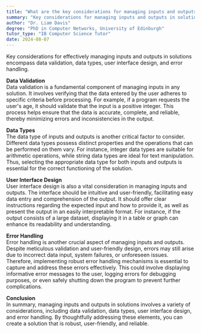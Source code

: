 ```yaml
---
title: "What are the key considerations for managing inputs and outputs in solutions?"
summary: "Key considerations for managing inputs and outputs in solutions include data validation, data type, user interface design, and error handling."
author: "Dr. Liam Davis"
degree: "PhD in Computer Networks, University of Edinburgh"
tutor_type: "IB Computer Science Tutor"
date: 2024-08-07
---
```


Key considerations for effectively managing inputs and outputs in solutions encompass data validation, data types, user interface design, and error handling.

**Data Validation**  
Data validation is a fundamental component of managing inputs in any solution. It involves verifying that the data entered by the user adheres to specific criteria before processing. For example, if a program requests the user's age, it should validate that the input is a positive integer. This process helps ensure that the data is accurate, complete, and reliable, thereby minimizing errors and inconsistencies in the output.

**Data Types**  
The data type of inputs and outputs is another critical factor to consider. Different data types possess distinct properties and the operations that can be performed on them vary. For instance, integer data types are suitable for arithmetic operations, while string data types are ideal for text manipulation. Thus, selecting the appropriate data type for both inputs and outputs is essential for the correct functioning of the solution.

**User Interface Design**  
User interface design is also a vital consideration in managing inputs and outputs. The interface should be intuitive and user-friendly, facilitating easy data entry and comprehension of the output. It should offer clear instructions regarding the expected input and how to provide it, as well as present the output in an easily interpretable format. For instance, if the output consists of a large dataset, displaying it in a table or graph can enhance its readability and understanding.

**Error Handling**  
Error handling is another crucial aspect of managing inputs and outputs. Despite meticulous validation and user-friendly design, errors may still arise due to incorrect data input, system failures, or unforeseen issues. Therefore, implementing robust error handling mechanisms is essential to capture and address these errors effectively. This could involve displaying informative error messages to the user, logging errors for debugging purposes, or even safely shutting down the program to prevent further complications.

**Conclusion**  
In summary, managing inputs and outputs in solutions involves a variety of considerations, including data validation, data types, user interface design, and error handling. By thoughtfully addressing these elements, you can create a solution that is robust, user-friendly, and reliable.
    